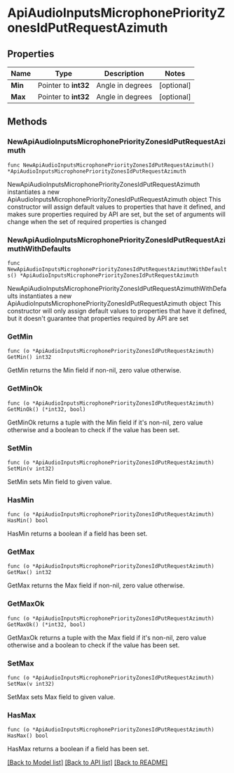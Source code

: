 # ApiAudioInputsMicrophonePriorityZonesIdPutRequestAzimuth

## Properties

Name | Type | Description | Notes
------------ | ------------- | ------------- | -------------
**Min** | Pointer to **int32** | Angle in degrees | [optional] 
**Max** | Pointer to **int32** | Angle in degrees | [optional] 

## Methods

### NewApiAudioInputsMicrophonePriorityZonesIdPutRequestAzimuth

`func NewApiAudioInputsMicrophonePriorityZonesIdPutRequestAzimuth() *ApiAudioInputsMicrophonePriorityZonesIdPutRequestAzimuth`

NewApiAudioInputsMicrophonePriorityZonesIdPutRequestAzimuth instantiates a new ApiAudioInputsMicrophonePriorityZonesIdPutRequestAzimuth object
This constructor will assign default values to properties that have it defined,
and makes sure properties required by API are set, but the set of arguments
will change when the set of required properties is changed

### NewApiAudioInputsMicrophonePriorityZonesIdPutRequestAzimuthWithDefaults

`func NewApiAudioInputsMicrophonePriorityZonesIdPutRequestAzimuthWithDefaults() *ApiAudioInputsMicrophonePriorityZonesIdPutRequestAzimuth`

NewApiAudioInputsMicrophonePriorityZonesIdPutRequestAzimuthWithDefaults instantiates a new ApiAudioInputsMicrophonePriorityZonesIdPutRequestAzimuth object
This constructor will only assign default values to properties that have it defined,
but it doesn't guarantee that properties required by API are set

### GetMin

`func (o *ApiAudioInputsMicrophonePriorityZonesIdPutRequestAzimuth) GetMin() int32`

GetMin returns the Min field if non-nil, zero value otherwise.

### GetMinOk

`func (o *ApiAudioInputsMicrophonePriorityZonesIdPutRequestAzimuth) GetMinOk() (*int32, bool)`

GetMinOk returns a tuple with the Min field if it's non-nil, zero value otherwise
and a boolean to check if the value has been set.

### SetMin

`func (o *ApiAudioInputsMicrophonePriorityZonesIdPutRequestAzimuth) SetMin(v int32)`

SetMin sets Min field to given value.

### HasMin

`func (o *ApiAudioInputsMicrophonePriorityZonesIdPutRequestAzimuth) HasMin() bool`

HasMin returns a boolean if a field has been set.

### GetMax

`func (o *ApiAudioInputsMicrophonePriorityZonesIdPutRequestAzimuth) GetMax() int32`

GetMax returns the Max field if non-nil, zero value otherwise.

### GetMaxOk

`func (o *ApiAudioInputsMicrophonePriorityZonesIdPutRequestAzimuth) GetMaxOk() (*int32, bool)`

GetMaxOk returns a tuple with the Max field if it's non-nil, zero value otherwise
and a boolean to check if the value has been set.

### SetMax

`func (o *ApiAudioInputsMicrophonePriorityZonesIdPutRequestAzimuth) SetMax(v int32)`

SetMax sets Max field to given value.

### HasMax

`func (o *ApiAudioInputsMicrophonePriorityZonesIdPutRequestAzimuth) HasMax() bool`

HasMax returns a boolean if a field has been set.


[[Back to Model list]](../README.md#documentation-for-models) [[Back to API list]](../README.md#documentation-for-api-endpoints) [[Back to README]](../README.md)


